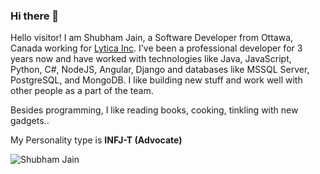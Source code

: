 ### Hi there 👋

<!--
**shubhamj2604/shubhamj2604** is a ✨ _special_ ✨ repository because its `README.md` (this file) appears on your GitHub profile.

Here are some ideas to get you started:

- 🔭 I’m currently working on ...
- 🌱 I’m currently learning ...
- 👯 I’m looking to collaborate on ...
- 🤔 I’m looking for help with ...
- 💬 Ask me about ...
- 📫 How to reach me: ...
- 😄 Pronouns: ...
- ⚡ Fun fact: ...
-->

Hello visitor! I am Shubham Jain, a Software Developer from Ottawa, Canada working for [Lytica Inc](https://www.lytica.com). I've been a professional developer for 3 years now and have worked with technologies like Java, JavaScript, Python, C#, NodeJS, Angular, Django and databases like MSSQL Server, PostgreSQL, and MongoDB. I like building new stuff and work well with other people as a part of the team. 

Besides programming, I like reading books, cooking, tinkling with new gadgets..

My Personality type is **INFJ-T (Advocate)**

<img src="https://github-readme-stats.vercel.app/api?username=shubhamj-code&show_icons=true&count_private=true" alt="Shubham Jain" />
